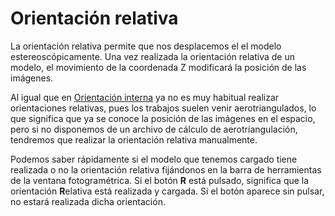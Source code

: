 # Orientación relativa

La orientación relativa permite que nos desplacemos el el modelo estereoscópicamente. Una vez realizada la orientación relativa de un modelo, el movimiento de la coordenada Z modificará la posición de las imágenes.

Al igual que en [Orientación interna](https://github.com/digi21/docs/tree/7fc627c885c16fb88afc7cc05a6df2a2f4a54563/digi3d-net/primeros-pasos/comenzando-a-utilizar-digi3d.net/comenzando-con-la-ventana-fotogrametrica/sensor-camara-conica/untitled-11/orientacion-relativa/OrientacionInterna.html) ya no es muy habitual realizar orientaciones relativas, pues los trabajos suelen venir aerotriangulados, lo que significa que ya se conoce la posición de las imágenes en el espacio, pero si no disponemos de un archivo de cálculo de aerotriangulación, tendremos que realizar la orientación relativa manualmente.

Podemos saber rápidamente si el modelo que tenemos cargado tiene realizada o no la orientación relativa fijándonos en la barra de herramientas de la ventana fotogramétrica. Si el botón **R** está pulsado, significa que la orientación **R**elativa está realizada y cargada. Si el botón aparece sin pulsar, no estará realizada dicha orientación.

